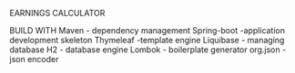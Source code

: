 EARNINGS CALCULATOR


BUILD WITH
Maven - dependency management
Spring-boot -application development skeleton 
Thymeleaf -template engine 
Liquibase - managing database
H2 - database engine
Lombok - boilerplate generator
org.json - json encoder
